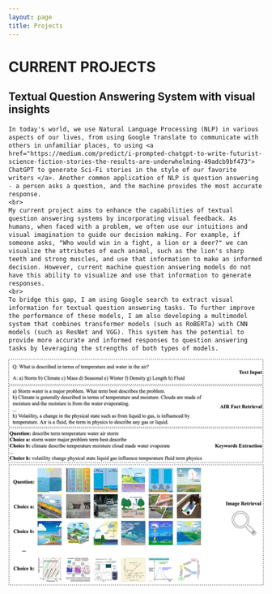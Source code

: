 ```yaml
---
layout: page
title: Projects
---
```


<h1>CURRENT PROJECTS</h1>

<h2>Textual Question Answering System with visual insights</h2>
<p style='text-align: justify;'>

    In today's world, we use Natural Language Processing (NLP) in various aspects of our lives, from using Google Translate to communicate with others in unfamiliar places, to using <a href="https://medium.com/predict/i-prompted-chatgpt-to-write-futurist-science-fiction-stories-the-results-are-underwhelming-49adcb9bf473"> ChatGPT to generate Sci-Fi stories in the style of our favorite writers </a>. Another common application of NLP is question answering - a person asks a question, and the machine provides the most accurate response.
    <br>
    My current project aims to enhance the capabilities of textual question answering systems by incorporating visual feedback. As humans, when faced with a problem, we often use our intuitions and visual imagination to guide our decision making. For example, if someone asks, "Who would win in a fight, a lion or a deer?" we can visualize the attributes of each animal, such as the lion's sharp teeth and strong muscles, and use that information to make an informed decision. However, current machine question answering models do not have this ability to visualize and use that information to generate responses.
    <br>
    To bridge this gap, I am using Google search to extract visual information for textual question answering tasks. To further improve the performance of these models, I am also developing a multimodel system that combines transformer models (such as RoBERTa) with CNN models (such as ResNet and VGG). This system has the potential to provide more accurate and informed responses to question answering tasks by leveraging the strengths of both types of models.
</p>

![A beautiful landscape](/assets/papers/VTQA_dataset_4.png)


<!-- <h2>Plot Processing - line plot</h2>
<p style='text-align: justify;'> This project focuses on teaching machines how to understand plots. THe process consists of multiple tasks such as understanding plot type, legends, axis, 
</p> -->


<!-- 
<h2>iViSA: An Adaptive Video Streaming Service over ICN</h2>
<p>Research in Information-Centric Networking (ICN) and Named Data Networking (NDN)
has produced many protocol designs and software prototypes, but they need to be
validated and evaluated by real usage on the Internet, which is also critical to
the realization of the ICN/NDN vision in the long run. This paper reports our
preliminary work on deploying a video streaming service on NDN testbed.

By integrating several building blocks developed by the NDN project and the open-source
community, we implement a system in which users can watch videos through adaptive bit-rate
video streaming service over NDN testbed without installing any software. Initial evaluation
shows satisfactory performance and user experience, but also reveals a number of issues to be
solved. This service is publicly available for Internet users. Visit <a href='https://ivisa.named-data.net'>project's website</a> to watch videos completely over NDN!</p>

<hr>

<h1>OLD PROJECTS</h1>

<h2>NameTrie: An Efficient Data Structure for Name-based Packet Forwarders</h2>
<p>Name lookup is an essential function, but a performance bottleneck in both today and future network
architectures. Variable-length and unbounded names rather than fixed length addresses, as well as much
larger and more dynamic forwarding tables, call for a careful re-engineering of lookup structures for fast,
memory-efficient, and scalable packet forwarding. NameTrie is a project that is mainly focused on designing
a new trie-based data structure to store and index forwarding table entries efficiently and to support fast
name lookups and updates. The novelty of NameTrie lies in the optimal design and implementation of a characte
-trie structure. The nodes of NameTrie are stored compactly, improving cache efficiency and speeding up packet
processing.

Its edges are implemented using a hash table, facilitating fast name lookups and updates. Moreover, in
NameTrie project a new scheme is used to encode some control information without consuming additional
memory, called minASCII. Running on conventional commodity hardware and using large-scale real-world
name datasets, our implementation of NameTrie in software achieves significant speedup for name insertions,
lookups, and removals in comparison to existing schemes, for various datasets with a small memory footprint.
</p>

<h2>MUCA: A New Routing Protocol For Large-scale Caching Networks</h2>
<p>While the Internet has far exceeded expectations, it has also stretched initial assumptions, often creating
tussles that challenge its underlying communication model. Users and applications operate in terms of content,
making it increasingly limiting and difficult to conform to IP’s requirement to communicate by discovering and
specifying a location. To carry the Internet into the future, a conceptually simple yet transformational
architectural shift is required, from today’s focus on where — addresses and hosts — to what — the content
that users and applications care about.The Named Data Networking (NDN) project aims to develop a new Internet 
architecture that can capitalize on strengths — and address weaknesses — of the Internet’s current host-based,
point-to-point communication architecture in order to naturally accommodate emerging patterns of communicatio.
By naming data instead of their locations, NDN transforms data into a first-class entity.

The current Internet secures the data container. NDN secures the contents, a design choice that decouples
trust in data from trust in hosts, enabling several radically scalable communication mechanisms such as
automatic caching to optimize bandwidth. The project studies the technical challenges that must be addressed
to validate NDN as a future Internet architecture: routing scalability, fast forwarding, trust models, network
security, content protection and privacy, and fundamental communication theory. The project uses end-to-end
testbed deployments, simulation, and theoretical analysis to evaluate the proposed architecture, and is
developing specifications and prototype implementations of NDN protocols and applications.</p> 
 -->

